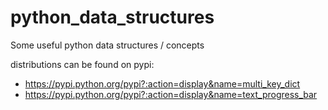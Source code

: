python_data_structures
======================

Some useful python data structures / concepts

distributions can be found on pypi:

* https://pypi.python.org/pypi?:action=display&name=multi_key_dict
* https://pypi.python.org/pypi?:action=display&name=text_progress_bar


